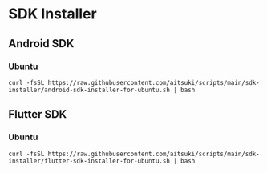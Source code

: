 # SDK Installer

## Android SDK

### Ubuntu

```shell
curl -fsSL https://raw.githubusercontent.com/aitsuki/scripts/main/sdk-installer/android-sdk-installer-for-ubuntu.sh | bash
```

## Flutter SDK

### Ubuntu

```shell
curl -fsSL https://raw.githubusercontent.com/aitsuki/scripts/main/sdk-installer/flutter-sdk-installer-for-ubuntu.sh | bash
```
